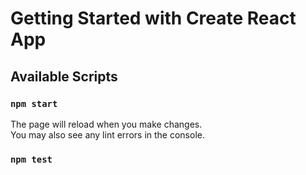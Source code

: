 # Getting Started with Create React App

## Available Scripts

### `npm start`

The page will reload when you make changes.\
You may also see any lint errors in the console.

### `npm test`
